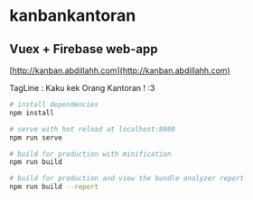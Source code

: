 # kanbankantoran
## Vuex + Firebase web-app

[http://kanban.abdillahh.com](http://kanban.abdillahh.com)

TagLine : Kaku kek Orang Kantoran ! :3

``` bash
# install dependencies
npm install

# serve with hot reload at localhost:8080
npm run serve

# build for production with minification
npm run build

# build for production and view the bundle analyzer report
npm run build --report
```
